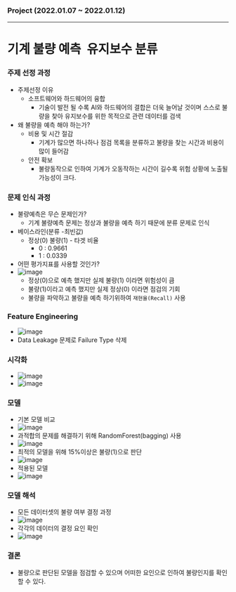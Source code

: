 ### Project (2022.01.07 ~ 2022.01.12)
- - -
# 기계 불량 예측  유지보수 분류

### 주제 선정 과정
- 주제선정 이유
  - 소프트웨어와 하드웨어의 융합
    - 기술이 발전 될 수록 AI와 하드웨어의 결합은 더욱 늘어날 것이며 스스로 불량을 찾아 유지보수를 위한 목적으로 관련 데이터를 검색
- 왜 불량을 예측 해야 하는가?
  - 비용 및 시간 절감
    - 기계가 많으면 하나하나 점검 목록을 분류하고 불량을 찾는 시간과 비용이 많이 들어감
  - 안전 확보
    - 불량동작으로 인하여 기계가 오동작하는 시간이 길수록 위험 상황에 노출될 가능성이 크다. 

### 문제 인식 과정
- 불량예측은 무슨 문제인가? 
  - 기계 불량예측 문제는 정상과 불량을 예측 하기 때문에 분류 문제로 인식
- 베이스라인(분류 -최빈값)
  - 정상(0) 불량(1) - 타겟 비율
    - 0 : 0.9661
    - 1 : 0.0339 
- 어떤 평가지표를 사용할 것인가?
- ![image](https://user-images.githubusercontent.com/78893090/169688396-3f030691-c1a2-4bfb-b8dc-d075e9672013.png)
  - 정상(0)으로 예측 했지만 실제 불량(1) 이라면 위험성이 큼
  - 불량(1)이라고 예측 했지만 실제 정상(0) 이라면 점검의 기회
  - 불량을 파악하고 불량을 예측 하기위하여 `재현율(Recall)` 사용

### Feature Engineering
- ![image](https://user-images.githubusercontent.com/78893090/169688456-897c94e4-e5dd-49c2-87e6-2735dc584c41.png)
- Data Leakage 문제로 Failure Type 삭제 

### 시각화
- ![image](https://user-images.githubusercontent.com/78893090/169688511-4c3d7414-ce70-422c-9aae-4571b64bf25b.png)
- ![image](https://user-images.githubusercontent.com/78893090/169688520-8117891a-b01d-458b-abe3-c154eead95d2.png)

### 모델
- 기본 모델 비교
- ![image](https://user-images.githubusercontent.com/78893090/169688557-f28fabff-fc09-4bcd-bb3d-a2f1f1b81b55.png)
- 과적합의 문제를 해결하기 위해 RandomForest(bagging) 사용
- ![image](https://user-images.githubusercontent.com/78893090/169688635-83654afe-018a-4553-bdf7-63efe0eea232.png)
- 최적의 모델을 위해 15%이상은 불량(1)으로 판단
- ![image](https://user-images.githubusercontent.com/78893090/169688722-9b3da3b3-eb03-4fb0-a700-fabb88b43a3c.png)
- 적용된 모델
- ![image](https://user-images.githubusercontent.com/78893090/169688734-d7dc5d2c-0a4e-4aca-b1e1-7362b80bf5f6.png)

### 모델 해석
- 모든 데이터셋의 불량 여부 결정 과정
- ![image](https://user-images.githubusercontent.com/78893090/169688768-8671dde5-8f55-438e-89ec-e92d4a67a350.png)
- 각각의 데이터의 결정 요인 확인
- ![image](https://user-images.githubusercontent.com/78893090/169688825-096e95ae-9101-4109-bf01-a7f869525af5.png)

### 결론
- 불량으로 판단된 모델을 점검할 수 있으며 어떠한 요인으로 인하여 불량인지를 확인 할 수 있다. 
